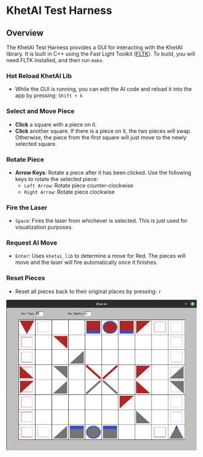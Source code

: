 # KhetAI Test Harness

## Overview

The KhetAI Test Harness provides a GUI for interacting with the KhetAI library. It is built in C++ using the Fast Light Toolkit ([FLTK](https://www.fltk.org/)).
To build, you will need FLTK installed, and then run `make`.

### Hot Reload KhetAI Lib

- While the GUI is running, you can edit the AI code and reload it into the app by pressing: `Shift + k`

### Select and Move Piece

- **Click** a square with a piece on it.
- **Click** another square. If there is a piece on it, the two pieces will swap. Otherwise, the piece from the first square will just move to the newly selected square.

### Rotate Piece

- **Arrow Keys**: Rotate a piece after it has been clicked. Use the following keys to rotate the selected piece:
  - `Left Arrow`: Rotate piece counter-clockwise
  - `Right Arrow`: Rotate piece clockwise

### Fire the Laser

- `Space`: Fires the laser from whichever is selected. This is just used for visualization purposes.

### Request AI Move

- `Enter`: Uses `khetai_lib` to determine a move for Red. The pieces will move and the laser will fire automatically once it finishes.

### Reset Pieces

- Reset all pieces back to their original places by pressing: `r`

![board](assets/example_board.png)
